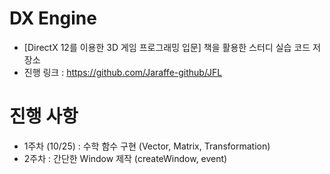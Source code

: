 # DX Engine
- [DirectX 12를 이용한 3D 게임 프로그래밍 입문] 책을 활용한 스터디 실습 코드 저장소
- 진행 링크 : https://github.com/Jaraffe-github/JFL

# 진행 사항
- 1주차 (10/25) : 수학 함수 구현 (Vector, Matrix, Transformation)
- 2주차 : 간단한 Window 제작 (createWindow, event)
